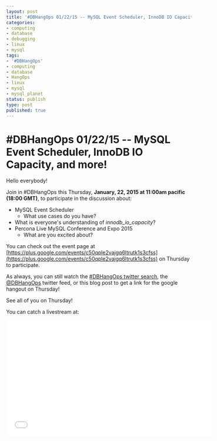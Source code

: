 ```yaml
---
layout: post
title: '#DBHangOps 01/22/15 -- MySQL Event Scheduler, InnoDB IO Capacity, and more!'
categories:
- computing
- database
- debugging
- linux
- mysql
tags:
- '#DBHangOps'
- computing
- database
- HangOps
- linux
- mysql
- mysql_planet
status: publish
type: post
published: true
---
```

\#DBHangOps 01/22/15 -- MySQL Event Scheduler, InnoDB IO Capacity, and more!
=========================================================

Hello everybody!

Join in \#DBHangOps this Thursday, **January, 22, 2015 at 11:00am pacific (18:00 GMT)**, to participate in the discussion about:

* MySQL Event Scheduler
  * What use cases do you have?
* What is everyone's understanding of *innodb_io_capacity*?
* Percona Live MySQL Conference and Expo 2015
  * What are you excited about?

You can check out the event page at [https://plus.google.com/events/c50qple2vajgq6ltrutk1s3cfss](https://plus.google.com/events/c50qple2vajgq6ltrutk1s3cfss) on Thursday to participate.

As always, you can still watch the [\#DBHangOps twitter search](https://twitter.com/search/realtime?q=%23DBHangOps), the [@DBHangOps](https://twitter.com/dbhangops) twitter feed, or this blog post to get a link for the google hangout on Thursday!

See all of you on Thursday!

You can catch a livestream at:

<iframe width="560" height="315" src="//www.youtube.com/embed/K8sqsLoHZes" frameborder="0" allowfullscreen></iframe>

